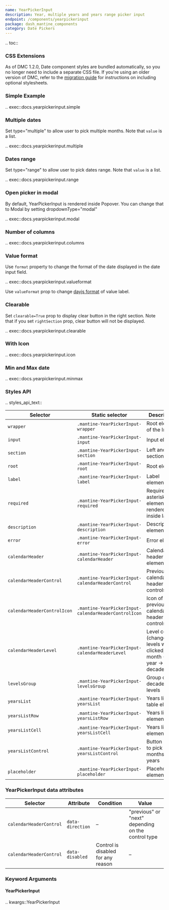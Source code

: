 ```yaml
---
name: YearPickerInput
description: Year, multiple years and years range picker input
endpoint: /components/yearpickerinput
package: dash_mantine_components
category: Date Pickers
---
```


.. toc::



### CSS Extensions

As of DMC 1.2.0, Date component styles are bundled automatically, so you no longer need to include a separate CSS file.
If you're using an older version of DMC, refer to the [migration guide](/migration) for instructions on including optional stylesheets.


### Simple Example

.. exec::docs.yearpickerinput.simple

### Multiple dates

Set type="multiple" to allow user to pick multiple months.  Note that `value` is a list.

.. exec::docs.yearpickerinput.multiple

### Dates range

Set type="range" to allow user to pick dates range. Note that `value` is a list.

.. exec::docs.yearpickerinput.range

### Open picker in modal

By default, YearPickerInput is rendered inside Popover. You can change that to Modal by setting dropdownType="modal"

.. exec::docs.yearpickerinput.modal

### Number of columns

.. exec::docs.yearpickerinput.columns

### Value format

Use `format` property to change the format of the date displayed in the date input field.

.. exec::docs.yearpickerinput.valueformat

Use `valueFormat` prop to change [dayjs format](https://day.js.org/docs/en/display/format) of value label.

### Clearable

Set `clearable=True` prop to display clear button in the right section. Note that if you set `rightSection` prop, clear button will not be displayed.

.. exec::docs.yearpickerinput.clearable


### With Icon

.. exec::docs.yearpickerinput.icon

### Min and Max date

.. exec::docs.yearpickerinput.minmax

### Styles API

.. styles_api_text::

| Selector                   | Static selector                                      | Description                                                           |
| ---------------------------| ---------------------------------------------------- | --------------------------------------------------------------------- |
| `wrapper`                  | `.mantine-YearPickerInput-wrapper`                   | Root element of the Input                                              |
| `input`                    | `.mantine-YearPickerInput-input`                     | Input element                                                         |
| `section`                  | `.mantine-YearPickerInput-section`                   | Left and right sections                                                |
| `root`                     | `.mantine-YearPickerInput-root`                      | Root element                                                          |
| `label`                    | `.mantine-YearPickerInput-label`                     | Label element                                                         |
| `required`                 | `.mantine-YearPickerInput-required`                  | Required asterisk element, rendered inside label                       |
| `description`              | `.mantine-YearPickerInput-description`               | Description element                                                    |
| `error`                    | `.mantine-YearPickerInput-error`                     | Error element                                                         |
| `calendarHeader`           | `.mantine-YearPickerInput-calendarHeader`            | Calendar header root element                                           |
| `calendarHeaderControl`     | `.mantine-YearPickerInput-calendarHeaderControl`     | Previous/next calendar header controls                                 |
| `calendarHeaderControlIcon` | `.mantine-YearPickerInput-calendarHeaderControlIcon` | Icon of previous/next calendar header controls                         |
| `calendarHeaderLevel`       | `.mantine-YearPickerInput-calendarHeaderLevel`       | Level control (changes levels when clicked, month -> year -> decade)   |
| `levelsGroup`              | `.mantine-YearPickerInput-levelsGroup`               | Group of decades levels                                                |
| `yearsList`                | `.mantine-YearPickerInput-yearsList`                 | Years list table element                                               |
| `yearsListRow`             | `.mantine-YearPickerInput-yearsListRow`              | Years list row element                                                 |
| `yearsListCell`            | `.mantine-YearPickerInput-yearsListCell`             | Years list cell element                                                |
| `yearsListControl`         | `.mantine-YearPickerInput-yearsListControl`          | Button used to pick months and years                                   |
| `placeholder`              | `.mantine-YearPickerInput-placeholder`               | Placeholder element                                                    |

### YearPickerInput data attributes

| Selector              | Attribute      | Condition                           | Value                              |
| --------------------- | -------------- | ----------------------------------- | ---------------------------------- |
| `calendarHeaderControl`| `data-direction`| –                                   | "previous" or "next" depending on the control type |
| `calendarHeaderControl`| `data-disabled`| Control is disabled for any reason  | –                                  |

### Keyword Arguments

#### YearPickerInput

.. kwargs::YearPickerInput
